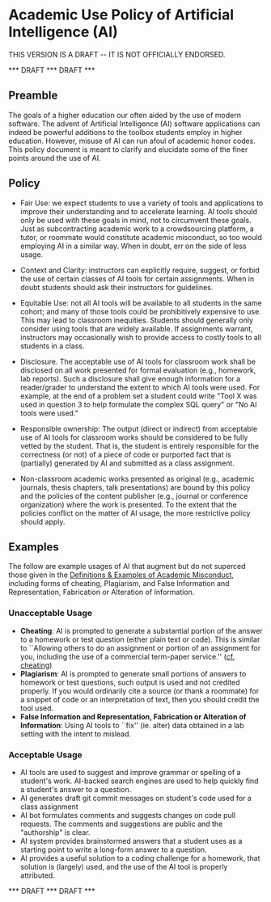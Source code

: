 # Academic Use Policy of  Artificial Intelligence (AI)

THIS VERSION IS A DRAFT -- IT IS NOT OFFICIALLY ENDORSED.

*** DRAFT *** DRAFT ***

## Preamble 

The goals of a higher education our often aided by the use of modern software. The advent of Artificial Intelligence (AI) software applications can indeed be powerful additions to the toolbox students employ in higher education. However, misuse of AI can run afoul of academic honor codes. This policy document is meant to clarify and elucidate some of the finer points around the use of AI.

## Policy

 - Fair Use: we expect students to use a variety of tools and applications to improve their understanding and to accelerate learning. AI tools should only be used with these goals in mind, not to circumvent these goals. Just as subcontracting academic work to a crowdsourcing platform, a tutor, or roommate would constitute academic misconduct, so too would employing AI in a similar way. When in doubt, err on the side of less usage.
  
 - Context and Clarity: instructors can explicitly require, suggest, or forbid the use of certain classes of AI tools for certain assignments. When in doubt students should ask their instructors for guidelines.

 - Equitable Use: not all AI tools will be available to all students in the same cohort; and many of those tools could be prohibitively expensive to use. This may lead to classroom inequities. Students should generally only consider using tools that are widely available. If assignments warrant, instructors may occasionally wish to provide access to costly tools to all students in a class.

 - Disclosure. The acceptable use of AI tools for classroom work shall be disclosed on all work presented for formal evaluation (e.g., homework, lab reports). Such a disclosure shall give enough information for a reader/grader to understand the extent to which AI tools were used. For example, at the end of a problem set a student could write "Tool X was used in question 3 to help formulate the complex SQL query" or "No AI tools were used."

 - Responsible ownership: The output (direct or indirect) from acceptable use of AI tools for classroom works should be considered to be fully vetted by the student. That is, the student is entirely responsible for the correctness (or not) of a piece of code or purported fact that is (partially) generated by AI and submitted as a class assignment.

 - Non-classroom academic works presented as original (e.g., academic journals, thesis chapters, talk presentations) are bound by this policy and the policies of the content publisher (e.g., journal or conference organization) where the work is presented. To the extent that the policies conflict on the matter of AI usage, the more restrictive policy should apply.

## Examples 

The follow are example usages of AI that augment but do not superced those given in the [Definitions & Examples of Academic Misconduct](https://sa.berkeley.edu/conduct/integrity/definition), including forms of cheating, Plagiarism, and False Information and Representation, Fabrication or Alteration of Information.

### Unacceptable Usage
  
 - **Cheating**: AI is prompted to generate a substantial portion of the answer to a homework or test question (either plain text or code).  This is similar to ``Allowing others to do an assignment or portion of an assignment for you, including the use of a commercial term-paper service.'' ([cf. cheating](https://sa.berkeley.edu/conduct/integrity/definition))
 - **Plagiarism**: AI is prompted to generate small portions of answers to homework or test questions, such output is used and not credited properly. If you would ordinarily cite a source (or thank a roommate) for a snippet of code or an interpretation of text, then you should credit the tool used.
 - **False Information and Representation, Fabrication or Alteration of Information**: Using AI tools to ``fix'' (ie. alter) data obtained in a lab setting with the intent to mislead.
 
### Acceptable Usage

 - AI tools are used to suggest and improve grammar or spelling of a student's work. AI-backed search engines are used to help quickly find a student's answer to a question.
 - AI generates draft git commit messages on student's code used for a class assignment
 - AI bot formulates comments and suggests changes on code pull requests. The comments and suggestions are public and the "authorship" is clear.
 - AI system provides brainstormed answers that a student uses as a starting point to write a long-form answer to a question.
 - AI provides a useful solution to a coding challenge for a homework, that solution is (largely) used, and the use of the AI tool is properly attributed.

 *** DRAFT *** DRAFT ***